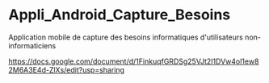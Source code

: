 # Appli_Android_Capture_Besoins
Application mobile de capture des besoins informatiques d'utilisateurs non-informaticiens


https://docs.google.com/document/d/1FinkuqfGRDSg25VJt2I1DVw4ol1ew82M6A3E4d-ZlXs/edit?usp=sharing
